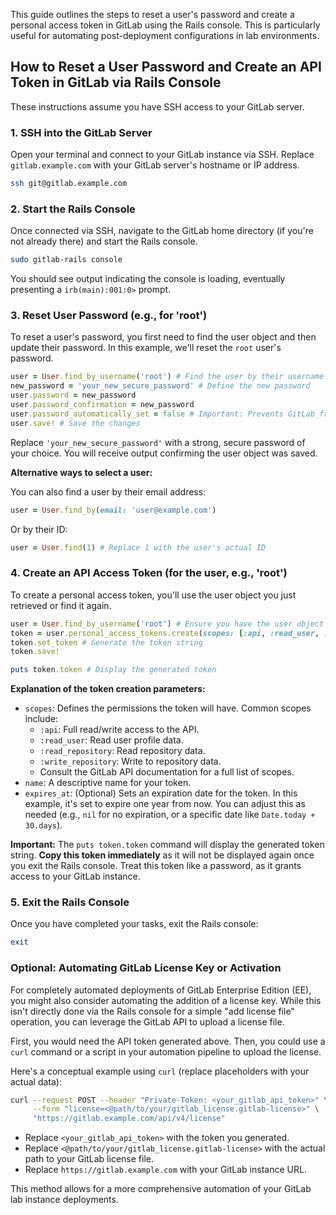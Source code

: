 This guide outlines the steps to reset a user's password and create a personal access token in GitLab using the Rails console. This is particularly useful for automating post-deployment configurations in lab environments.

## How to Reset a User Password and Create an API Token in GitLab via Rails Console

These instructions assume you have SSH access to your GitLab server.

### 1. SSH into the GitLab Server

Open your terminal and connect to your GitLab instance via SSH. Replace `gitlab.example.com` with your GitLab server's hostname or IP address.

```bash
ssh git@gitlab.example.com
```

### 2. Start the Rails Console

Once connected via SSH, navigate to the GitLab home directory (if you're not already there) and start the Rails console.

```bash
sudo gitlab-rails console
```

You should see output indicating the console is loading, eventually presenting a `irb(main):001:0>` prompt.

### 3. Reset User Password (e.g., for 'root')

To reset a user's password, you first need to find the user object and then update their password. In this example, we'll reset the `root` user's password.

```ruby
user = User.find_by_username('root') # Find the user by their username
new_password = 'your_new_secure_password' # Define the new password
user.password = new_password
user.password_confirmation = new_password
user.password_automatically_set = false # Important: Prevents GitLab from forcing a password reset on next login
user.save! # Save the changes
```

Replace `'your_new_secure_password'` with a strong, secure password of your choice. You will receive output confirming the user object was saved.

**Alternative ways to select a user:**

You can also find a user by their email address:

```ruby
user = User.find_by(email: 'user@example.com')
```

Or by their ID:

```ruby
user = User.find(1) # Replace 1 with the user's actual ID
```

### 4. Create an API Access Token (for the user, e.g., 'root')

To create a personal access token, you'll use the user object you just retrieved or find it again.

```ruby
user = User.find_by_username('root') # Ensure you have the user object
token = user.personal_access_tokens.create(scopes: [:api, :read_user, :read_repository, :write_repository], name: 'Automated Deployment Token', expires_at: 365.days.from_now)
token.set_token # Generate the token string
token.save!

puts token.token # Display the generated token
```

**Explanation of the token creation parameters:**

* `scopes`: Defines the permissions the token will have. Common scopes include:
    * `:api`: Full read/write access to the API.
    * `:read_user`: Read user profile data.
    * `:read_repository`: Read repository data.
    * `:write_repository`: Write to repository data.
    * Consult the GitLab API documentation for a full list of scopes.
* `name`: A descriptive name for your token.
* `expires_at`: (Optional) Sets an expiration date for the token. In this example, it's set to expire one year from now. You can adjust this as needed (e.g., `nil` for no expiration, or a specific date like `Date.today + 30.days`).

**Important:** The `puts token.token` command will display the generated token string. **Copy this token immediately** as it will not be displayed again once you exit the Rails console. Treat this token like a password, as it grants access to your GitLab instance.

### 5. Exit the Rails Console

Once you have completed your tasks, exit the Rails console:

```ruby
exit
```

### Optional: Automating GitLab License Key or Activation

For completely automated deployments of GitLab Enterprise Edition (EE), you might also consider automating the addition of a license key. While this isn't directly done via the Rails console for a simple "add license file" operation, you can leverage the GitLab API to upload a license file.

First, you would need the API token generated above. Then, you could use a `curl` command or a script in your automation pipeline to upload the license.

Here's a conceptual example using `curl` (replace placeholders with your actual data):

```bash
curl --request POST --header "Private-Token: <your_gitlab_api_token>" \
     --form "license=<@path/to/your/gitlab_license.gitlab-license>" \
     "https://gitlab.example.com/api/v4/license"
```

* Replace `<your_gitlab_api_token>` with the token you generated.
* Replace `<@path/to/your/gitlab_license.gitlab-license>` with the actual path to your GitLab license file.
* Replace `https://gitlab.example.com` with your GitLab instance URL.

This method allows for a more comprehensive automation of your GitLab lab instance deployments.

